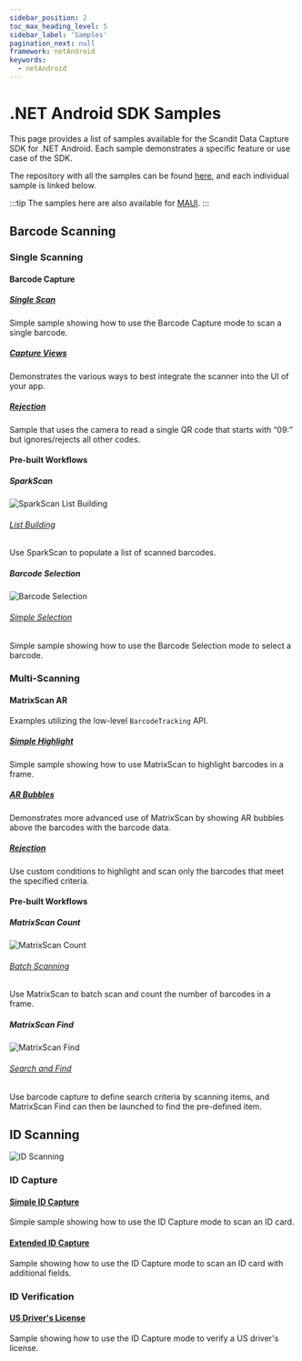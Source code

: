 ```yaml
---
sidebar_position: 2
toc_max_heading_level: 5
sidebar_label: 'Samples'
pagination_next: null
framework: netAndroid
keywords:
  - netAndroid
---
```


# .NET Android SDK Samples

This page provides a list of samples available for the Scandit Data Capture SDK for .NET Android. Each sample demonstrates a specific feature or use case of the SDK.

The repository with all the samples can be found [here](https://github.com/Scandit/datacapture-dotnet-samples/tree/master/android), and each individual sample is linked below.

:::tip
The samples here are also available for [MAUI](https://github.com/Scandit/datacapture-dotnet-samples/tree/master/maui).
:::

## Barcode Scanning

### Single Scanning

#### Barcode Capture


##### [Single Scan](https://github.com/Scandit/datacapture-dotnet-samples/tree/master/android/BarcodeCaptureSimpleSample)

Simple sample showing how to use the Barcode Capture mode to scan a single barcode.

##### [Capture Views](https://github.com/Scandit/datacapture-dotnet-samples/tree/master/android/BarcodeCaptureViewsSample)

Demonstrates the various ways to best integrate the scanner into the UI of your app.

##### [Rejection](https://github.com/Scandit/datacapture-dotnet-samples/tree/master/android/BarcodeCaptureRejectSample)

Sample that uses the camera to read a single QR code that starts with “09:” but ignores/rejects all other codes.

#### Pre-built Workflows

##### SparkScan

![SparkScan List Building](/img/samples/sparkscan_list_building.png)

###### [List Building](https://github.com/Scandit/datacapture-dotnet-samples/tree/master/android/ListBuildingSample)

Use SparkScan to populate a list of scanned barcodes.

##### Barcode Selection

![Barcode Selection](/img/samples/barcode_selection.png)

###### [Simple Selection](https://github.com/Scandit/datacapture-dotnet-samples/tree/master/android/BarcodeSelectionSimpleSample)

Simple sample showing how to use the Barcode Selection mode to select a barcode.

### Multi-Scanning

#### MatrixScan AR

Examples utilizing the low-level `BarcodeTracking` API.

##### [Simple Highlight](https://github.com/Scandit/datacapture-dotnet-samples/tree/master/android/MatrixScanSimpleSample)

Simple sample showing how to use MatrixScan to highlight barcodes in a frame.

##### [AR Bubbles](https://github.com/Scandit/datacapture-dotnet-samples/tree/master/android/MatrixScanBubblesSample)

Demonstrates more advanced use of MatrixScan by showing AR bubbles above the barcodes with the barcode data.

##### [Rejection](https://github.com/Scandit/datacapture-dotnet-samples/tree/master/android/MatrixScanRejectSample)

Use custom conditions to highlight and scan only the barcodes that meet the specified criteria.

#### Pre-built Workflows

##### MatrixScan Count

![MatrixScan Count](/img/samples/ms_count.png)

###### [Batch Scanning](https://github.com/Scandit/datacapture-dotnet-samples/tree/master/android/MatrixScanCountSimpleSample)

Use MatrixScan to batch scan and count the number of barcodes in a frame.

##### MatrixScan Find

![MatrixScan Find](/img/samples/ms_find_android.png)

###### [Search and Find](https://github.com/Scandit/datacapture-dotnet-samples/tree/master/android/SearchAndFindSample)

Use barcode capture to define search criteria by scanning items, and MatrixScan Find can then be launched to find the pre-defined item.

## ID Scanning

![ID Scanning](/img/samples/id_scanning.png)

### ID Capture

#### [Simple ID Capture](https://github.com/Scandit/datacapture-dotnet-samples/tree/master/android/IdCaptureSimpleSample)

Simple sample showing how to use the ID Capture mode to scan an ID card.

#### [Extended ID Capture](https://github.com/Scandit/datacapture-dotnet-samples/tree/master/android/IdCaptureExtendedSample)

Sample showing how to use the ID Capture mode to scan an ID card with additional fields.

### ID Verification

#### [US Driver's License](https://github.com/Scandit/datacapture-dotnet-samples/tree/master/android/USDLVerificationSample)

Sample showing how to use the ID Capture mode to verify a US driver's license.
